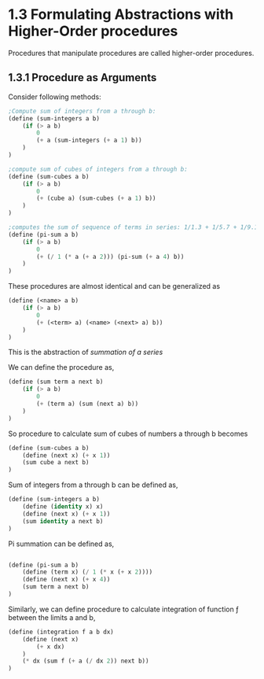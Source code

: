 # 1.3 Formulating Abstractions with Higher-Order procedures
Procedures that manipulate procedures are called higher-order procedures.

## 1.3.1 Procedure as Arguments
Consider following methods:
```lisp
;Compute sum of integers from a through b:
(define (sum-integers a b)
    (if (> a b)
        0
        (+ a (sum-integers (+ a 1) b))
    )
)
```

```lisp
;compute sum of cubes of integers from a through b:
(define (sum-cubes a b)
    (if (> a b)
        0
        (+ (cube a) (sum-cubes (+ a 1) b))
    )
)
```

```lisp
;computes the sum of sequence of terms in series: 1/1.3 + 1/5.7 + 1/9.11 + ....
(define (pi-sum a b)
    (if (> a b)
        0
        (+ (/ 1 (* a (+ a 2))) (pi-sum (+ a 4) b))
    )
)
```

These procedures are almost identical and can be generalized as
```lisp
(define (<name> a b)
    (if (> a b)
        0
        (+ (<term> a) (<name> (<next> a) b))
    )
)
```

This is the abstraction of *summation of a series*

We can define the procedure as,
```lisp
(define (sum term a next b)
    (if (> a b)
        0
        (+ (term a) (sum (next a) b))
    )
)
```

So procedure to calculate sum of cubes of numbers a through b becomes
```lisp
(define (sum-cubes a b)
    (define (next x) (+ x 1))
    (sum cube a next b)
)
```

Sum of integers from a through b can be defined as,
```lisp
(define (sum-integers a b)
    (define (identity x) x)
    (define (next x) (+ x 1))
    (sum identity a next b)
)
```

Pi summation can be defined as,
```lisp

(define (pi-sum a b)
    (define (term x) (/ 1 (* x (+ x 2))))
    (define (next x) (+ x 4))
    (sum term a next b)
)
```

Similarly, we can define procedure to calculate integration of function &fnof; between the limits a and b,

```lisp
(define (integration f a b dx)
    (define (next x)
        (+ x dx)
    )
    (* dx (sum f (+ a (/ dx 2)) next b))
)
``` 
